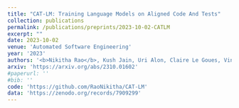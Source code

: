 ```yaml
---
title: "CAT-LM: Training Language Models on Aligned Code And Tests"
collection: publications
permalink: /publications/preprints/2023-10-02-CATLM
excerpt: ""
date: 2023-10-02
venue: 'Automated Software Engineering'
year: '2023'
authors: '<b>Nikitha Rao</b>, Kush Jain, Uri Alon, Claire Le Goues, Vincent Hellendoorn'
arxiv: 'https://arxiv.org/abs/2310.01602'
#paperurl: ''
#bib: ''
code: 'https://github.com/RaoNikitha/CAT-LM'
data: 'https://zenodo.org/records/7909299'
---
```



    